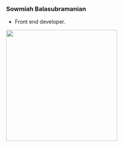 ### Sowmiah Balasubramanian

- Front end developer.
<img src="https://static.vecteezy.com/system/resources/previews/000/242/482/non_2x/female-developer-vector.jpg" height="300px">

